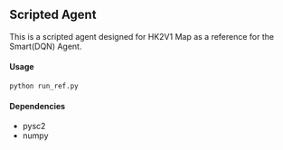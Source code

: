 ## Scripted Agent
This is a scripted agent designed for HK2V1 Map as a reference for the Smart(DQN) Agent.
#### Usage
`python run_ref.py`

#### Dependencies
* pysc2
* numpy
